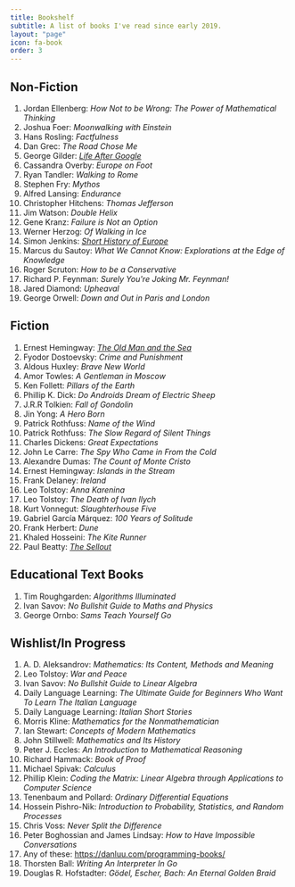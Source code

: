 ```yaml
---
title: Bookshelf
subtitle: A list of books I've read since early 2019.
layout: "page"
icon: fa-book
order: 3
---
```


<H2>Non-Fiction</H2>

 1. Jordan Ellenberg: *How Not to be Wrong: The Power of Mathematical Thinking*
 2. Joshua Foer: *Moonwalking with Einstein*
 3. Hans Rosling: *Factfulness*
 4. Dan Grec: *The Road Chose Me*
 5. George Gilder: [ *Life After Google* ](/2019/12/01/Life-After-Google-Book-Review.html)
 6. Cassandra Overby: *Europe on Foot*
 7. Ryan Tandler: *Walking to Rome*
 8. Stephen Fry: *Mythos*
 9. Alfred Lansing: *Endurance*
 10. Christopher Hitchens: *Thomas Jefferson*
 11. Jim Watson: *Double Helix*
 12. Gene Kranz: *Failure is Not an Option*
 13. Werner Herzog: *Of Walking in Ice*
 14. Simon Jenkins: [ *Short History of Europe* ](/2019/12/01/Short-History-of-Europe.html)
 15. Marcus du Sautoy: *What We Cannot Know: Explorations at the Edge of Knowledge*
 16. Roger Scruton: *How to be a Conservative*
 17. Richard P. Feynman: *Surely You're Joking Mr. Feynman!*
 18. Jared Diamond: *Upheaval*
 19. George Orwell: *Down and Out in Paris and London*

<H2>Fiction</H2>

 1. Ernest Hemingway: [ *The Old Man and the Sea* ](/2019/12/02/Old-Man-and-the-Sea.html)
 2. Fyodor Dostoevsky: *Crime and Punishment*
 3. Aldous Huxley: *Brave New World*
 4. Amor Towles: *A Gentleman in Moscow*
 5. Ken Follett: *Pillars of the Earth*
 6. Phillip K. Dick: *Do Androids Dream of Electric Sheep*
 7. J.R.R Tolkien: *Fall of Gondolin*
 8. Jin Yong: *A Hero Born*
 9. Patrick Rothfuss: *Name of the Wind*
 10. Patrick Rothfuss: *The Slow Regard of Silent Things*
 11. Charles Dickens: *Great Expectations*
 12. John Le Carre: *The Spy Who Came in From the Cold*
 13. Alexandre Dumas: *The Count of Monte Cristo*
 14. Ernest Hemingway: *Islands in the Stream*
 15. Frank Delaney: *Ireland*
 16. Leo Tolstoy: *Anna Karenina*
 17. Leo Tolstoy: *The Death of Ivan Ilych*
 18. Kurt Vonnegut: *Slaughterhouse Five*
 19. Gabriel García Márquez: *100 Years of Solitude*
 20. Frank Herbert: *Dune*
 21. Khaled Hosseini: *The Kite Runner*
 22. Paul Beatty: [ *The Sellout* ](/2020/04/13/The-Sellout.html)

 <H2>Educational Text Books</H2>

 1. Tim Roughgarden: *Algorithms Illuminated*
 2. Ivan Savov: *No Bullshit Guide to Maths and Physics*
 3. George Ornbo: *Sams Teach Yourself Go*

 <H2>Wishlist/In Progress</H2>

 1. A. D. Aleksandrov: *Mathematics: Its Content, Methods and Meaning*
 2. Leo Tolstoy: *War and Peace*
 3. Ivan Savov: *No Bullshit Guide to Linear Algebra*
 4. Daily Language Learning: *The Ultimate Guide for Beginners Who Want To Learn The Italian Language*
 5. Daily Language Learning: *Italian Short Stories*
 6. Morris Kline: *Mathematics for the Nonmathematician*
 7. Ian Stewart: *Concepts of Modern Mathematics*
 8. John Stillwell: *Mathematics and Its History*
 9. Peter J. Eccles: *An Introduction to Mathematical Reasoning*
 10. Richard Hammack: *Book of Proof*
 11. Michael Spivak: *Calculus*
 12. Phillip Klein: *Coding the Matrix: Linear Algebra through Applications to Computer Science*
 13. Tenenbaum and Pollard: *Ordinary Differential Equations*
 14. Hossein Pishro-Nik: *Introduction to Probability, Statistics, and Random Processes*
 15. Chris Voss: *Never Split the Difference*
 16. Peter Boghossian and James Lindsay: *How to Have Impossible Conversations*
 17. Any of these: https://danluu.com/programming-books/
 18. Thorsten Ball: *Writing An Interpreter In Go*
 19. Douglas R. Hofstadter: *Gödel, Escher, Bach: An Eternal Golden Braid*
